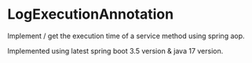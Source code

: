 # LogExecutionAnnotation
 Implement / get the execution time of a service method using spring aop.

Implemented using latest spring boot 3.5 version & java 17 version. 

